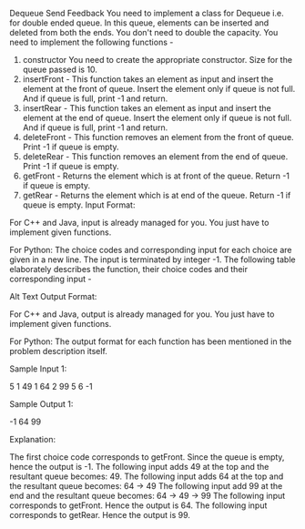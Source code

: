  Dequeue
Send Feedback
You need to implement a class for Dequeue i.e. for double ended queue. In this queue, elements can be inserted and deleted from both the ends.
You don't need to double the capacity.
You need to implement the following functions -
1. constructor
You need to create the appropriate constructor. Size for the queue passed is 10.
2. insertFront -
This function takes an element as input and insert the element at the front of queue. Insert the element only if queue is not full. And if queue is full, print -1 and return.
3. insertRear -
This function takes an element as input and insert the element at the end of queue. Insert the element only if queue is not full. And if queue is full, print -1 and return.
4. deleteFront -
This function removes an element from the front of queue. Print -1 if queue is empty.
5. deleteRear -
This function removes an element from the end of queue. Print -1 if queue is empty.
6. getFront -
Returns the element which is at front of the queue. Return -1 if queue is empty.
7. getRear -
Returns the element which is at end of the queue. Return -1 if queue is empty.
Input Format:

For C++ and Java, input is already managed for you. You just have to implement given functions.

For Python:
The choice codes and corresponding input for each choice are given in a new line. The input is terminated by integer -1. The following table elaborately describes the function, their choice codes and their corresponding input - 

Alt Text
Output Format:

For C++ and Java, output is already managed for you. You just have to implement given functions.

For Python: 
The output format for each function has been mentioned in the problem description itself. 

Sample Input 1:

5 1 49 1 64 2 99 5 6 -1

Sample Output 1:

-1
64
99

Explanation:

The first choice code corresponds to getFront. Since the queue is empty, hence the output is -1. 
The following input adds 49 at the top and the resultant queue becomes: 49.
The following input adds 64 at the top and the resultant queue becomes: 64 -> 49
The following input add 99 at the end and the resultant queue becomes: 64 -> 49 -> 99
The following input corresponds to getFront. Hence the output is 64.
The following input corresponds to getRear. Hence the output is 99.

